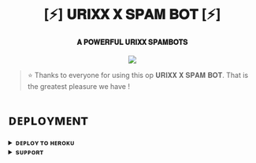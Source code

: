 <h1 align="center"><b>[⚡]  𝐔𝐑𝐈𝐗𝐗  𝐗 𝐒𝐏𝐀𝐌 𝐁𝐎𝐓 [⚡]</b></h1>

<h4 align="center"> 𝐀 𝐏𝐎𝐖𝐄𝐑𝐅𝐔𝐋  𝐔𝐑𝐈𝐗𝐗  𝐒𝐏𝐀𝐌𝐁𝐎𝐓𝐒</h4>

<p align="center"><a href="https://t.me/URIXX_X_O"><img src="(https://graph.org/file/01bebbb2716ff105490a5.jpg)"width("400")></a></p>




> ⭐️ Thanks to everyone for using this op  𝐔𝐑𝐈𝐗𝐗  𝐗 𝐒𝐏𝐀𝐌 𝐁𝐎𝐓. That is the greatest pleasure we have !


# ᴅᴇᴘʟᴏʏᴍᴇɴᴛ


<details>
<summary><b>ᴅᴇᴘʟᴏʏ ᴛᴏ ʜᴇʀᴏᴋᴜ</b></summary>
<br>

[![Deploy](https://www.herokucdn.com/deploy/button.svg)](https://dashboard.heroku.com/new?template=https://github.com/Music728/HACKER_X_SPAMBOT)

</details>


<details>
<summary><b>sᴜᴘᴘᴏʀᴛ</b></summary>
<br>

<a href="https://t.me/"><img src="[httpshttps://t.me/+nSnGMc73QdRhMmVl](https://graph.org/file/436f332c91dfd342fbf19.jpg)://img.shields.io/badge/Join-Telegram%20Channel-red.svg?logo=Telegram"></a>

</details>

